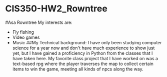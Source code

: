 # CIS350-HW2_Rowntree

#Asa Rowntree
My interests are:
- Fly fishing
- Video games
- Music
##My Technical background:
I have only been studying computer science for a year now and don't have much experience to show just yet, but I have gained a proficiency in Python from the classes that I have taken here.
My favorite class project that I have worked on was a text-based rpg where the player traverses the map to collect certain items to win the game, meeting all kinds of npcs along the way.